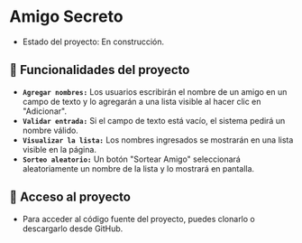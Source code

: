 <h1>Amigo Secreto</h1>

- Estado del proyecto: En construcción.

<h2>🔨 Funcionalidades del proyecto</h2>
<ul>
  <li><strong><code>Agregar nombres:</code></strong> Los usuarios escribirán el nombre de un amigo en un campo de texto y lo agregarán a una lista visible al hacer clic en "Adicionar".</li>
  <li><strong><code>Validar entrada:</code></strong> Si el campo de texto está vacío, el sistema pedirá un nombre válido.</li>
  <li><strong><code>Visualizar la lista:</code></strong> Los nombres ingresados se mostrarán en una lista visible en la página.</li>
  <li><strong><code>Sorteo aleatorio:</code></strong> Un botón "Sortear Amigo" seleccionará aleatoriamente un nombre de la lista y lo mostrará en pantalla.</li>
</ul>

<h2>📁 Acceso al proyecto</h2>
    <ul>
      <li>Para acceder al código fuente del proyecto, puedes clonarlo o descargarlo desde GitHub.</li>
    </ul>



